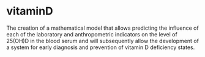 # vitaminD
The creation of a mathematical model that allows predicting the influence of each of the laboratory and anthropometric indicators on the level of 25(OH)D in the blood serum and will subsequently allow the development of a system for early diagnosis and prevention of vitamin D deficiency states.
